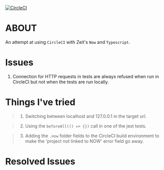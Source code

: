 [![CircleCI](https://circleci.com/gh/rhyuen/now-serverless-circleci.svg?style=svg)](https://circleci.com/gh/rhyuen/now-serverless-circleci)

# ABOUT

An attempt at using `CircleCI` with Zeit's `Now` and `Typescript`.

# Issues

1. Connection for HTTP requests in tests are always refused when run in CircleCI but not when the tests are run locally.

# Things I've tried

> 1. Switching between localhost and 127.0.0.1 in the target url.

> 2. Using the `beforeAll(() => {})` call in one of the jest tests.

> 3. Adding the `.now` folder fields to the CircleCI build environment to make the 'project not linked to NOW' error field go away.


# Resolved Issues
